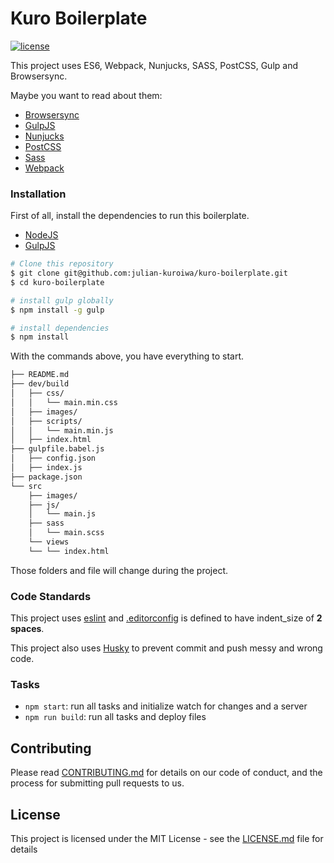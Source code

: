 # Kuro Boilerplate

[![license](https://img.shields.io/github/license/mashape/apistatus.svg)](LICENSE.md)

This project uses ES6, Webpack, Nunjucks, SASS, PostCSS, Gulp and Browsersync.

Maybe you want to read about them:
- [Browsersync](https://www.browsersync.io/)
- [GulpJS](http://gulpjs.com/)
- [Nunjucks](https://mozilla.github.io/nunjucks/)
- [PostCSS](https://postcss.org/)
- [Sass](http://sass-lang.com/)
- [Webpack](https://webpack.js.org/)

### Installation

First of all, install the dependencies to run this boilerplate.

- [NodeJS](http://nodejs.org/)
- [GulpJS](http://gulpjs.com/)

```sh
# Clone this repository
$ git clone git@github.com:julian-kuroiwa/kuro-boilerplate.git
$ cd kuro-boilerplate

# install gulp globally
$ npm install -g gulp

# install dependencies
$ npm install

```

With the commands above, you have everything to start.

```sh
├── README.md
├── dev/build
│   ├── css/
│   │   └── main.min.css
│   ├── images/
│   ├── scripts/
│   │   └── main.min.js
│   ├── index.html
├── gulpfile.babel.js
│   ├── config.json
│   ├── index.js
├── package.json
└── src
    ├── images/
    ├── js/
    │   └── main.js
    ├── sass
    │   └── main.scss
    └── views
    └── └── index.html
```

Those folders and file will change during the project.

### Code Standards

This project uses [eslint](http://eslint.org/) and [.editorconfig](https://github.com/julian-kuroiwa/Kuro-Boilerplate/blob/master/.editorconfig) is defined to have indent_size of **2 spaces**.

This project also uses [Husky](https://github.com/typicode/husky) to prevent commit and push messy and wrong code.

### Tasks

- `npm start`: run all tasks and initialize watch for changes and a server
- `npm run build`: run all tasks and deploy files

## Contributing

Please read [CONTRIBUTING.md](CONTRIBUTING.md) for details on our code of conduct, and the process for submitting pull requests to us.

## License

This project is licensed under the MIT License - see the [LICENSE.md](LICENSE.md) file for details
